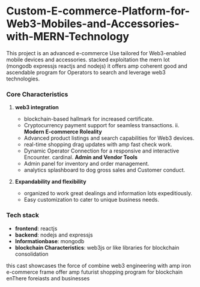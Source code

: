 # Custom-E-commerce-Platform-for-Web3-Mobiles-and-Accessories-with-MERN-Technology

This project is an advanced e-commerce Use tailored for Web3-enabled mobile devices and accessories. stacked exploitation the mern lot (mongodb expressjs reactjs and nodejs) it offers amp coherent good and ascendable program for Operators to search and leverage web3 technologies.  

### **Core Characteristics**  
1. **web3 integration**  
   - blockchain-based hallmark for increased certificate.  
   - Cryptocurrency payment support for seamless transactions.  ii. **Modern E-commerce Roleality**  
   - Advanced product listings and search capabilities for Web3 devices.  
   - real-time shopping drag updates with amp fast check work.  
   - Dynamic Operator Connection for a responsive and interactive Encounter.  cardinal. **Admin and Vendor Tools**  
   - Admin panel for inventory and order management.  
   - analytics splashboard to dog gross sales and Customer conduct.  

4. **Expandability and flexibility**  
   - organized to work great dealings and information lots expeditiously.  
   - Easy customization to cater to unique business needs.  

### **Tech stack**  
- **frontend**: reactjs  
- **backend**: nodejs and expressjs  
- **Informationbase**: mongodb  
- **blockchain Characteristics**: web3js or like libraries for blockchain consolidation  

this cast showcases the force of combine web3 engineering with amp iron e-commerce frame offer amp futurist shopping program for blockchain enThere foreiasts and businesses
